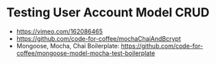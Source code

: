# Testing User Account Model CRUD

* https://vimeo.com/162086465
* https://github.com/code-for-coffee/mochaChaiAndBcrypt
* Mongoose, Mocha, Chai Boilerplate: https://github.com/code-for-coffee/mongoose-model-mocha-test-boilerplate
